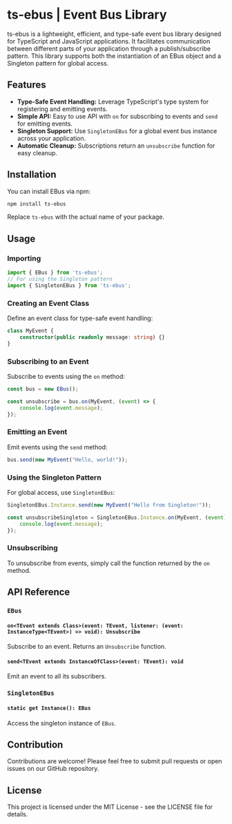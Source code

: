 # ts-ebus | Event Bus Library

ts-ebus is a lightweight, efficient, and type-safe event bus library designed for TypeScript and JavaScript applications. It facilitates communication between different parts of your application through a publish/subscribe pattern. This library supports both the instantiation of an EBus object and a Singleton pattern for global access.

## Features

- **Type-Safe Event Handling:** Leverage TypeScript's type system for registering and emitting events.
- **Simple API:** Easy to use API with `on` for subscribing to events and `send` for emitting events.
- **Singleton Support:** Use `SingletonEBus` for a global event bus instance across your application.
- **Automatic Cleanup:** Subscriptions return an `unsubscribe` function for easy cleanup.

## Installation

You can install EBus via npm:

```bash
npm install ts-ebus
```

Replace `ts-ebus` with the actual name of your package.

## Usage

### Importing

```typescript
import { EBus } from 'ts-ebus';
// For using the Singleton pattern
import { SingletonEBus } from 'ts-ebus';
```

### Creating an Event Class

Define an event class for type-safe event handling:

```typescript
class MyEvent {
    constructor(public readonly message: string) {}
}
```

### Subscribing to an Event

Subscribe to events using the `on` method:

```typescript
const bus = new EBus();

const unsubscribe = bus.on(MyEvent, (event) => {
    console.log(event.message);
});
```

### Emitting an Event

Emit events using the `send` method:

```typescript
bus.send(new MyEvent("Hello, world!"));
```

### Using the Singleton Pattern

For global access, use `SingletonEBus`:

```typescript
SingletonEBus.Instance.send(new MyEvent("Hello from Singleton!"));

const unsubscribeSingleton = SingletonEBus.Instance.on(MyEvent, (event) => {
    console.log(event.message);
});
```

### Unsubscribing

To unsubscribe from events, simply call the function returned by the `on` method.

## API Reference

### `EBus`

#### `on<TEvent extends Class>(event: TEvent, listener: (event: InstanceType<TEvent>) => void): Unsubscribe`

Subscribe to an event. Returns an `Unsubscribe` function.

#### `send<TEvent extends InstanceOfClass>(event: TEvent): void`

Emit an event to all its subscribers.

### `SingletonEBus`

#### `static get Instance(): EBus`

Access the singleton instance of `EBus`.

## Contribution

Contributions are welcome! Please feel free to submit pull requests or open issues on our GitHub repository.

## License

This project is licensed under the MIT License - see the LICENSE file for details.